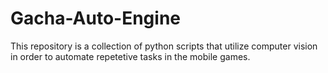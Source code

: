 # Gacha-Auto-Engine
This repository is a collection of python scripts that utilize computer vision in order to automate repetetive tasks in the mobile games.
